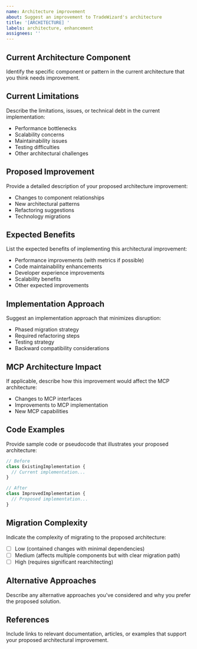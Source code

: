 ```yaml
---
name: Architecture improvement
about: Suggest an improvement to TradeWizard's architecture
title: '[ARCHITECTURE] '
labels: architecture, enhancement
assignees: ''
---
```


## Current Architecture Component
Identify the specific component or pattern in the current architecture that you think needs improvement.

## Current Limitations
Describe the limitations, issues, or technical debt in the current implementation:
- Performance bottlenecks
- Scalability concerns
- Maintainability issues
- Testing difficulties
- Other architectural challenges

## Proposed Improvement
Provide a detailed description of your proposed architecture improvement:
- Changes to component relationships
- New architectural patterns
- Refactoring suggestions
- Technology migrations

## Expected Benefits
List the expected benefits of implementing this architectural improvement:
- Performance improvements (with metrics if possible)
- Code maintainability enhancements
- Developer experience improvements
- Scalability benefits
- Other expected improvements

## Implementation Approach
Suggest an implementation approach that minimizes disruption:
- Phased migration strategy
- Required refactoring steps
- Testing strategy
- Backward compatibility considerations

## MCP Architecture Impact
If applicable, describe how this improvement would affect the MCP architecture:
- Changes to MCP interfaces
- Improvements to MCP implementation
- New MCP capabilities

## Code Examples
Provide sample code or pseudocode that illustrates your proposed architecture:

```typescript
// Before
class ExistingImplementation {
  // Current implementation...
}

// After
class ImprovedImplementation {
  // Proposed implementation...
}
```

## Migration Complexity
Indicate the complexity of migrating to the proposed architecture:
- [ ] Low (contained changes with minimal dependencies)
- [ ] Medium (affects multiple components but with clear migration path)
- [ ] High (requires significant rearchitecting)

## Alternative Approaches
Describe any alternative approaches you've considered and why you prefer the proposed solution.

## References
Include links to relevant documentation, articles, or examples that support your proposed architectural improvement. 